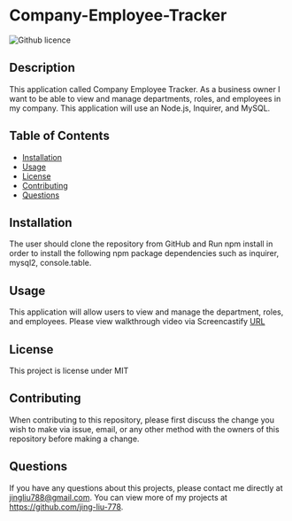 # Company-Employee-Tracker

  ![Github licence](http://img.shields.io/badge/license-MIT-blue.svg)
  
  
  ## Description 
  This application called Company Employee Tracker. As a business owner I want to be able to view and manage departments, roles, and employees in my company. This application will use an Node.js, Inquirer, and MySQL.  

  ## Table of Contents
  * [Installation](#installation)
  * [Usage](#usage)
  * [License](#license)
  * [Contributing](#contributing)
  * [Questions](#questions)
  
  ## Installation 
  The user should clone the repository from GitHub and Run npm install in order to install the following npm package dependencies such as inquirer, mysql2, console.table.

  ## Usage 
  This application will allow users to view and manage the department, roles, and employees. Please view walkthrough video via Screencastify [URL](https://drive.google.com/file/d/1OdnpSC4mjI6TT_bHkuD6n9Bpu2snfCcn/view)<br>
  
  
  ## License 
  This project is license under MIT
  
  ## Contributing 
  When contributing to this repository, please first discuss the change you wish to make via issue, email, or any other method with the owners of this repository before making a change.
  
  ## Questions
  If you have any questions about this projects, please contact me directly at jingliu788@gmail.com. You can view more of my projects at https://github.com/jing-liu-778.
